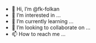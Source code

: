 - 👋 Hi, I’m @fk-folkan
- 👀 I’m interested in ...
- 🌱 I’m currently learning ...
- 💞️ I’m looking to collaborate on ...
- 📫 How to reach me ...

<!---
fk-folkan/fk-folkan is a ✨ special ✨ repository because its `README.md` (this file) appears on your GitHub profile.
You can click the Preview link to take a look at your changes.
--->
